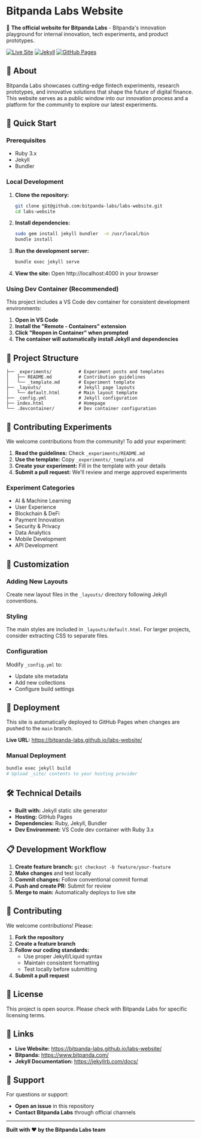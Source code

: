 # Bitpanda Labs Website

🚀 **The official website for Bitpanda Labs** - Bitpanda's innovation playground for internal innovation, tech experiments, and product prototypes.

[![Live Site](https://img.shields.io/badge/Live-bitpanda--labs.github.io%2Flabs--website-blue)](https://bitpanda-labs.github.io/labs-website/)
[![Jekyll](https://img.shields.io/badge/Built%20with-Jekyll-red)](https://jekyllrb.com/)
[![GitHub Pages](https://img.shields.io/badge/Deployed%20on-GitHub%20Pages-green)](https://pages.github.com/)

## 🌟 About

Bitpanda Labs showcases cutting-edge fintech experiments, research prototypes, and innovative solutions that shape the future of digital finance. This website serves as a public window into our innovation process and a platform for the community to explore our latest experiments.

## 🚀 Quick Start

### Prerequisites
- Ruby 3.x
- Jekyll
- Bundler

### Local Development

1. **Clone the repository:**
   ```bash
   git clone git@github.com:bitpanda-labs/labs-website.git
   cd labs-website
   ```

2. **Install dependencies:**
   ```bash
   sudo gem install jekyll bundler  -n /usr/local/bin
   bundle install
   ```

3. **Run the development server:**
   ```bash
   bundle exec jekyll serve
   ```

4. **View the site:**
   Open http://localhost:4000 in your browser

### Using Dev Container (Recommended)

This project includes a VS Code dev container for consistent development environments:

1. **Open in VS Code**
2. **Install the "Remote - Containers" extension**
3. **Click "Reopen in Container" when prompted**
4. **The container will automatically install Jekyll and dependencies**

## 📁 Project Structure

```
├── _experiments/          # Experiment posts and templates
│   ├── README.md          # Contribution guidelines
│   └── _template.md       # Experiment template
├── _layouts/              # Jekyll page layouts
│   └── default.html       # Main layout template
├── _config.yml            # Jekyll configuration
├── index.html             # Homepage
└── .devcontainer/         # Dev container configuration
```

## 🧪 Contributing Experiments

We welcome contributions from the community! To add your experiment:

1. **Read the guidelines:** Check `_experiments/README.md`
2. **Use the template:** Copy `_experiments/_template.md`
3. **Create your experiment:** Fill in the template with your details
4. **Submit a pull request:** We'll review and merge approved experiments

### Experiment Categories
- AI & Machine Learning
- User Experience  
- Blockchain & DeFi
- Payment Innovation
- Security & Privacy
- Data Analytics
- Mobile Development
- API Development

## 🎨 Customization

### Adding New Layouts
Create new layout files in the `_layouts/` directory following Jekyll conventions.

### Styling
The main styles are included in `_layouts/default.html`. For larger projects, consider extracting CSS to separate files.

### Configuration
Modify `_config.yml` to:
- Update site metadata
- Add new collections
- Configure build settings

## 🚀 Deployment

This site is automatically deployed to GitHub Pages when changes are pushed to the `main` branch.

**Live URL:** https://bitpanda-labs.github.io/labs-website/

### Manual Deployment
```bash
bundle exec jekyll build
# Upload _site/ contents to your hosting provider
```

## 🛠️ Technical Details

- **Built with:** Jekyll static site generator
- **Hosting:** GitHub Pages
- **Dependencies:** Ruby, Jekyll, Bundler
- **Dev Environment:** VS Code dev container with Ruby 3.x

## 📋 Development Workflow

1. **Create feature branch:** `git checkout -b feature/your-feature`
2. **Make changes** and test locally
3. **Commit changes:** Follow conventional commit format
4. **Push and create PR:** Submit for review
5. **Merge to main:** Automatically deploys to live site

## 🤝 Contributing

We welcome contributions! Please:

1. **Fork the repository**
2. **Create a feature branch**
3. **Follow our coding standards:**
   - Use proper Jekyll/Liquid syntax
   - Maintain consistent formatting
   - Test locally before submitting
4. **Submit a pull request**

## 📝 License

This project is open source. Please check with Bitpanda Labs for specific licensing terms.

## 🔗 Links

- **Live Website:** https://bitpanda-labs.github.io/labs-website/
- **Bitpanda:** https://www.bitpanda.com/
- **Jekyll Documentation:** https://jekyllrb.com/docs/

## 💬 Support

For questions or support:
- **Open an issue** in this repository
- **Contact Bitpanda Labs** through official channels

---

**Built with ❤️ by the Bitpanda Labs team** 